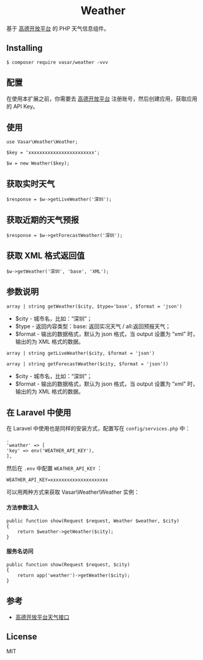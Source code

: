 <h1 align="center"> Weather </h1>

基于 [高德开放平台](https://lbs.amap.com/api/webservice/guide/api/weatherinfo/) 的 PHP 天气信息组件。

## Installing

```shell
$ composer require vasar/weather -vvv
```


## 配置
在使用本扩展之前，你需要去 [高德开放平台](https://lbs.amap.com/dev/key/app) 注册账号，然后创建应用，获取应用的 API Key。


## 使用

```$xslt
use Vasar\Weather\Weather;

$key = 'xxxxxxxxxxxxxxxxxxxxxxxx';

$w = new Weather($key);

```

## 获取实时天气
```$xslt
$response = $w->getLiveWeather('深圳');
```

## 获取近期的天气预报
```$xslt
$response = $w->getForecastWeather('深圳');
```

## 获取 XML 格式返回值
```$xslt
$w->getWeather('深圳', 'base', 'XML');
```

## 参数说明
`array | string getWeather($city, $type='base', $format = 'json')`

- $city - 城市名，比如：“深圳”；
- $type - 返回内容类型：base: 返回实况天气 / all:返回预报天气；
- $format - 输出的数据格式，默认为 json 格式，当 output 设置为 “xml” 时，输出的为 XML 格式的数据。

`array | string getLiveWeather($city, $format = 'json')`

`array | string getForecastWeather($city, $format = 'json'))`

- $city - 城市名，比如：“深圳”；
- $format - 输出的数据格式，默认为 json 格式，当 output 设置为 “xml” 时，输出的为 XML 格式的数据。


## 在 Laravel 中使用
在 Laravel 中使用也是同样的安装方式，配置写在 `config/services.php` 中：

```$xslt
.
'weather' => [
'key' => env('WEATHER_API_KEY'),
],
```
然后在 `.env` 中配置 `WEATHER_API_KEY` ：

```
WEATHER_API_KEY=xxxxxxxxxxxxxxxxxxxxx
```

可以用两种方式来获取 Vasar\Weather\Weather 实例：

#### 方法参数注入
```$xslt
public function show(Request $request, Weather $weather, $city)
{
    return $weather->getWeather($city);
}
```

#### 服务名访问
```$xslt
public function show(Request $request, $city)
{
    return app('weather')->getWeather($city);
}
```

## 参考

- [高德开放平台天气接口](https://lbs.amap.com/api/webservice/guide/api/weatherinfo/)

## License

MIT